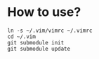 # How to use?

```
ln -s ~/.vim/vimrc ~/.vimrc
cd ~/.vim
git submodule init
git submodule update
```
